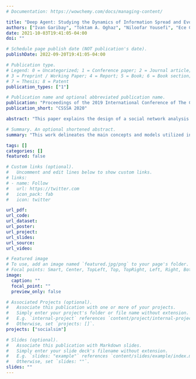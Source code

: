 ```yaml
---
# Documentation: https://wowchemy.com/docs/managing-content/

title: "Deep Agent: Studying the Dynamics of Information Spread and Evolution in Social Networks"
authors: ["Ivan Garibay", "Toktam A. Oghaz", "Niloofar Yousefi", "Ece Cigdem", "Madeline Schiappa", "Steven Scheinert", "Georgios C. Anagnostopoulos", "Christina Bowens", "Stephen M. Fiore", "Alexander Mantzaris", "John T. Murphy", "William Rand", "Anastasia Salter", "Mel Stanfill", "Gita Sukthankar", "Nisha Baral", "Gabriel Fair", "Chathika Gunaratne", "Neda B. Hajiakhoond", "Jasser Jasser", "Chathura Jayalath", "Olivia B. Newton", "Samaneh Saadat", "Chathurani Senevirathna", "Rachel Winter", "Xi Zhang"]
date: 2021-10-03T19:41:05-04:00
doi: ""

# Schedule page publish date (NOT publication's date).
publishDate: 2022-09-20T19:41:05-04:00

# Publication type.
# Legend: 0 = Uncategorized; 1 = Conference paper; 2 = Journal article;
# 3 = Preprint / Working Paper; 4 = Report; 5 = Book; 6 = Book section;
# 7 = Thesis; 8 = Patent
publication_types: ["1"]

# Publication name and optional abbreviated publication name.
publication: "Proceedings of the 2019 International Conference of The Computational Social Science Society of the Americas"
publication_short: "CSSSA 2020"

abstract: "This paper explains the design of a social network analysis framework, developed under DARPA's SocialSim program, with novel architecture that models human emotional, cognitive, and social factors. Our framework is both theory and data-driven, and utilizes domain expertise. Our simulation effort helps understanding how information flows and evolves in social media platforms. We focused on modeling three information domains: cryptocurrencies, cyber threats, and software vulnerabilities for the three interrelated social environments: GitHub, Reddit, and Twitter. We participated in the SocialSim DARPA Challenge in December 2018, in which our models were subjected to an extensive performance evaluation for accuracy, generalizability, explainability, and experimental power. This paper reports the main concepts and models, utilized in our social media modeling effort in developing a multi-resolution simulation at the user, community, population, and content levels."

# Summary. An optional shortened abstract.
summary: "This work delineates the main concepts and models utilized in our social media modeling effort under DARPA's SocialSim program."

tags: []
categories: []
featured: false

# Custom links (optional).
#   Uncomment and edit lines below to show custom links.
# links:
# - name: Follow
#   url: https://twitter.com
#   icon_pack: fab
#   icon: twitter

url_pdf:
url_code:
url_dataset:
url_poster:
url_project:
url_slides:
url_source:
url_video:

# Featured image
# To use, add an image named `featured.jpg/png` to your page's folder. 
# Focal points: Smart, Center, TopLeft, Top, TopRight, Left, Right, BottomLeft, Bottom, BottomRight.
image:
  caption: ""
  focal_point: ""
  preview_only: false

# Associated Projects (optional).
#   Associate this publication with one or more of your projects.
#   Simply enter your project's folder or file name without extension.
#   E.g. `internal-project` references `content/project/internal-project/index.md`.
#   Otherwise, set `projects: []`.
projects: ["socialsim"]

# Slides (optional).
#   Associate this publication with Markdown slides.
#   Simply enter your slide deck's filename without extension.
#   E.g. `slides: "example"` references `content/slides/example/index.md`.
#   Otherwise, set `slides: ""`.
slides: ""
---
```

